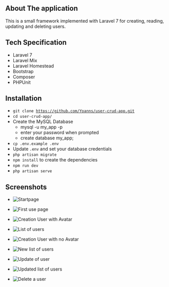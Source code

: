## About The application

This is a small framework implemented with Laravel 7 for creating, reading, updating and deleting users.


## Tech Specification

- Laravel 7
- Laravel Mix
- Laravel Homestead
- Bootstrap
- Composer
- PHPUnit


## Installation

- <code>git clone https://github.com/Yoanns/user-crud-app.git</code>
- <code>cd user-crud-app/</code>
- Create the MySQL Database
    - mysql -u my_app -p
    - enter your password when prompted
    - create database my_app;
- <code>cp .env.example .env</code>
- Update <code>.env</code> and set your database credentials
- <code>php artisan migrate</code>
- <code>npm install</code> to create the dependencies
- <code>npm run dev</code>
- <code>php artisan serve</code>
    
## Screenshots

- ![Startpage](/public/images/1_startpage.png)

- ![First use page](/public/images/2_first_start.png)

- ![Creation User with Avatar](/public/images/3_user_with_avatar.png)

- ![List of users](/public/images/4_list_users.png)

- ![Creation User with no Avatar](/public/images/5_user_no_avatar.png)

- ![New list of users](/public/images/6_list_users.png)

- ![Update of user](/public/images/7_update_user.png)

- ![Updated list of users](/public/images/8_list_users.png)

- ![Delete a user](/public/images/9_delete_user.png)
